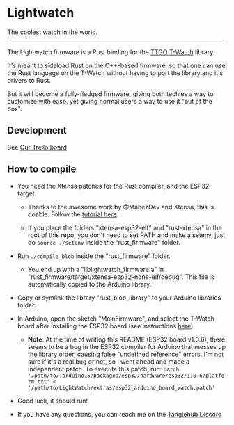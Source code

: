 # Lightwatch

The coolest watch in the world.

----

The Lightwatch firmware is a Rust binding for the [TTGO T-Watch](https://github.com/Xinyuan-LilyGO/TTGO_TWatch_Library) library.

It's meant to sideload Rust on the C++-based firmware, so that one can use the Rust language on the T-Watch without having to port the library and it's drivers to Rust.

But it will become a fully-fledged firmware, giving both techies a way to customize with ease, yet giving normal users a way to use it "out of the box".

## Development

See [Our Trello board](https://trello.com/b/fGMwgs0I/development)

## How to compile

- You need the Xtensa patches for the Rust compiler, and the ESP32 target.

    - Thanks to the awesome work by @MabezDev and Xtensa, this is doable. Follow the [tutorial here](https://github.com/MabezDev/xtensa-rust-quickstart#recommended-build-method).

    - If you place the folders "xtensa-esp32-elf" and "rust-xtensa" in the root of this repo, you don't need to set PATH and make a setenv, just do `source ./setenv` inside the "rust_firmware" folder.

- Run `./compile_blob` inside the "rust_firmware" folder.
    - You end up with a "liblightwatch_firmware.a" in "rust_firmware/target/xtensa-esp32-none-elf/debug". This file is automatically copied to the Arduino library.
- Copy or symlink the library "rust_blob_library" to your Arduino libraries folder.
- In Arduino, open the sketch "MainFirmware", and select the T-Watch board after installing the ESP32 board (see instructions [here](https://github.com/Xinyuan-LilyGO/TTGO_TWatch_Library/blob/master/docs/arduino-ide/boards_manager.md))

    - **Note**: At the time of writing this README (ESP32 board v1.0.6), there seems to be a bug in the ESP32 compiler for Arduino that messes up the library order, causing false "undefined reference" errors. I'm not sure if it's a real bug or not, so I went ahead and made a independent patch. To execute this patch, run: `patch '/path/to/.arduino15/packages/esp32/hardware/esp32/1.0.6/platform.txt' < '/path/to/LightWatch/extras/esp32_arduino_board_watch.patch'`

- Good luck, it should run!
- If you have any questions, you can reach me on the [Tanglehub Discord](https://discord.gg/wwnhaRas2N)